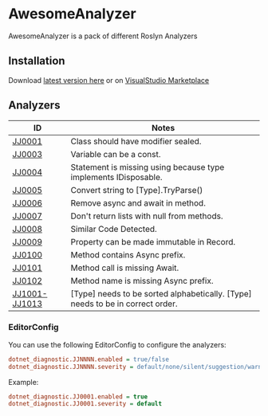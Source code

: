 # AwesomeAnalyzer

AwesomeAnalyzer is a pack of different Roslyn Analyzers

## Installation

Download [latest version here](https://github.com/SharpSpace/AwesomeAnalyzer/releases/download/v0.42.0/AwesomeAnalyzer.0.42.0.vsix)
or on [VisualStudio Marketplace](https://marketplace.visualstudio.com/items?itemName=SharpSpace.AwesomeAnalyzer)

## Analyzers

ID | Notes
--------|----------
[JJ0001](https://github.com/SharpSpace/AwesomeAnalyzer/blob/master/Docs/JJ0001.md) | Class should have modifier sealed.
[JJ0003](https://github.com/SharpSpace/AwesomeAnalyzer/blob/master/Docs/JJ0003.md) | Variable can be a const.
[JJ0004](https://github.com/SharpSpace/AwesomeAnalyzer/blob/master/Docs/JJ0004.md) | Statement is missing using because type implements IDisposable.
[JJ0005](https://github.com/SharpSpace/AwesomeAnalyzer/blob/master/Docs/JJ0005.md) | Convert string to [Type].TryParse()
[JJ0006](https://github.com/SharpSpace/AwesomeAnalyzer/blob/master/Docs/JJ0006.md) | Remove async and await in method.
[JJ0007](https://github.com/SharpSpace/AwesomeAnalyzer/blob/master/Docs/JJ0007.md) | Don't return lists with null from methods.
[JJ0008](https://github.com/SharpSpace/AwesomeAnalyzer/blob/master/Docs/JJ0008.md) | Similar Code Detected.
[JJ0009](https://github.com/SharpSpace/AwesomeAnalyzer/blob/master/Docs/JJ0009.md) | Property can be made immutable in Record.
[JJ0100](https://github.com/SharpSpace/AwesomeAnalyzer/blob/master/Docs/JJ0100.md) | Method contains Async prefix.
[JJ0101](https://github.com/SharpSpace/AwesomeAnalyzer/blob/master/Docs/JJ0101.md) | Method call is missing Await.
[JJ0102](https://github.com/SharpSpace/AwesomeAnalyzer/blob/master/Docs/JJ0101.md) | Method name is missing Async prefix.
[JJ1001-JJ1013](https://github.com/SharpSpace/AwesomeAnalyzer/blob/master/Docs/JJ1001-JJ1013.md) | [Type] needs to be sorted alphabetically. [Type] needs to be in correct order.

### EditorConfig

You can use the following EditorConfig to configure the analyzers:
```ini
dotnet_diagnostic.JJNNNN.enabled = true/false
dotnet_diagnostic.JJNNNN.severity = default/none/silent/suggestion/warning/error
```

Example:
```ini
dotnet_diagnostic.JJ0001.enabled = true
dotnet_diagnostic.JJ0001.severity = default
```
